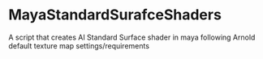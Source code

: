 # MayaStandardSurafceShaders
A script that creates AI Standard Surface shader in maya following Arnold default texture map settings/requirements 
